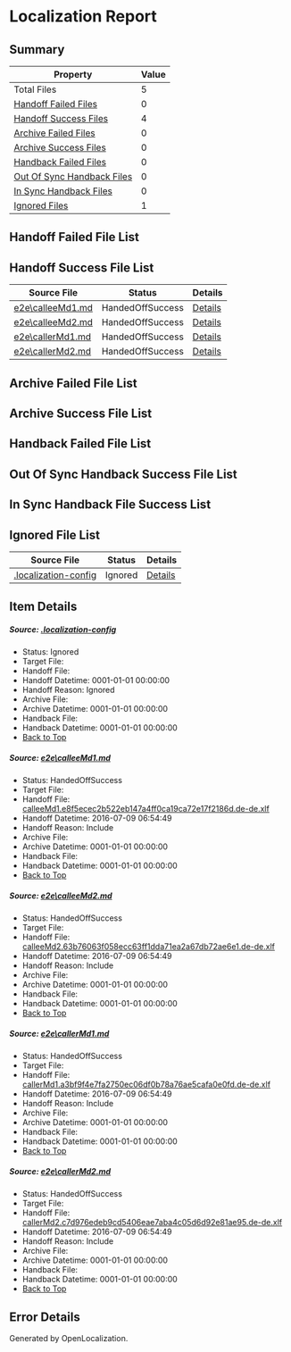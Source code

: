 # <a name='report-top'></a> Localization Report

## Summary
 Property | Value 
 -------- | ----- 
 Total Files | 5
[ Handoff Failed Files ](#handoff-failed-list)| 0
[ Handoff Success Files ](#handoff-success-list)| 4
[ Archive Failed Files ](#archive-failed-list)| 0
[ Archive Success Files ](#archive-success-list)| 0
[ Handback Failed Files ](#handback-failed-list)| 0
[ Out Of Sync Handback Files ](#outofsync-handback-success-list)| 0
[ In Sync Handback Files ](#insync-handback-success-list)| 0
[ Ignored Files ](#ignored-list)| 1

## <a name='handoff-failed-list'></a> Handoff Failed File List

## <a name='handoff-success-list'></a> Handoff Success File List
 Source File | Status | Details 
 ----------- | ------ | ------- 
 [e2e\calleeMd1.md](https://github.com/OpenLocalizationTestOrg/oltest/blob/f7db7b2ab4e9b1c746346cee77ad56ab8c3e14ef/e2e/calleeMd1.md) | HandedOffSuccess | [Details](#e32a3f3ffc61a09fa43f560e8af774bd25ad14a61)
 [e2e\calleeMd2.md](https://github.com/OpenLocalizationTestOrg/oltest/blob/f7db7b2ab4e9b1c746346cee77ad56ab8c3e14ef/e2e/calleeMd2.md) | HandedOffSuccess | [Details](#cf0c19f6a8e16245d1b7df83b4b0441c1fc8f2292)
 [e2e\callerMd1.md](https://github.com/OpenLocalizationTestOrg/oltest/blob/f7db7b2ab4e9b1c746346cee77ad56ab8c3e14ef/e2e/callerMd1.md) | HandedOffSuccess | [Details](#89eae58dbc29fdee6cdf5185ffe122d14d29776b3)
 [e2e\callerMd2.md](https://github.com/OpenLocalizationTestOrg/oltest/blob/f7db7b2ab4e9b1c746346cee77ad56ab8c3e14ef/e2e/callerMd2.md) | HandedOffSuccess | [Details](#98c8bd76ce235c668e16c4105c46de1ccb15132d4)

## <a name='archive-failed-list'></a> Archive Failed File List

## <a name='archive-success-list'></a> Archive Success File List

## <a name='handback-failed-list'></a> Handback Failed File List

## <a name='outofsync-handback-success-list'></a> Out Of Sync Handback Success File List

## <a name='insync-handback-success-list'></a> In Sync Handback File Success List

## <a name='ignored-list'></a> Ignored File List
 Source File | Status | Details 
 ----------- | ------ | ------- 
 [.localization-config](https://github.com/OpenLocalizationTestOrg/oltest/blob/f7db7b2ab4e9b1c746346cee77ad56ab8c3e14ef/.localization-config) | Ignored | [Details](#3d4f252ac210baf56311d7e97dcc2db10974dbd20)

## Item Details
##### <a name='3d4f252ac210baf56311d7e97dcc2db10974dbd20'></a> Source: [.localization-config](https://github.com/OpenLocalizationTestOrg/oltest/blob/f7db7b2ab4e9b1c746346cee77ad56ab8c3e14ef/.localization-config)
* Status: Ignored
* Target File: 
* Handoff File: 
* Handoff Datetime: 0001-01-01 00:00:00
* Handoff Reason: Ignored
* Archive File: 
* Archive Datetime: 0001-01-01 00:00:00
* Handback File: 
* Handback Datetime: 0001-01-01 00:00:00
* [Back to Top](#report-top)

##### <a name='e32a3f3ffc61a09fa43f560e8af774bd25ad14a61'></a> Source: [e2e\calleeMd1.md](https://github.com/OpenLocalizationTestOrg/oltest/blob/f7db7b2ab4e9b1c746346cee77ad56ab8c3e14ef/e2e/calleeMd1.md)
* Status: HandedOffSuccess
* Target File: 
* Handoff File: [calleeMd1.e8f5ecec2b522eb147a4ff0ca19ca72e17f2186d.de-de.xlf](https://github.com/OpenLocalizationTestOrg/olhandoff-e2e/blob/add0e1222d0ed9ef86792f4ded3b879886984b5a/ol-handoff/OpenLocalizationTestOrg/oltest-dede-fly/ci/ht/calleeMd1.e8f5ecec2b522eb147a4ff0ca19ca72e17f2186d.de-de.xlf)
* Handoff Datetime: 2016-07-09 06:54:49
* Handoff Reason: Include
* Archive File: 
* Archive Datetime: 0001-01-01 00:00:00
* Handback File: 
* Handback Datetime: 0001-01-01 00:00:00
* [Back to Top](#report-top)

##### <a name='cf0c19f6a8e16245d1b7df83b4b0441c1fc8f2292'></a> Source: [e2e\calleeMd2.md](https://github.com/OpenLocalizationTestOrg/oltest/blob/f7db7b2ab4e9b1c746346cee77ad56ab8c3e14ef/e2e/calleeMd2.md)
* Status: HandedOffSuccess
* Target File: 
* Handoff File: [calleeMd2.63b76063f058ecc63ff1dda71ea2a67db72ae6e1.de-de.xlf](https://github.com/OpenLocalizationTestOrg/olhandoff-e2e/blob/add0e1222d0ed9ef86792f4ded3b879886984b5a/ol-handoff/OpenLocalizationTestOrg/oltest-dede-fly/ci/ht/calleeMd2.63b76063f058ecc63ff1dda71ea2a67db72ae6e1.de-de.xlf)
* Handoff Datetime: 2016-07-09 06:54:49
* Handoff Reason: Include
* Archive File: 
* Archive Datetime: 0001-01-01 00:00:00
* Handback File: 
* Handback Datetime: 0001-01-01 00:00:00
* [Back to Top](#report-top)

##### <a name='89eae58dbc29fdee6cdf5185ffe122d14d29776b3'></a> Source: [e2e\callerMd1.md](https://github.com/OpenLocalizationTestOrg/oltest/blob/f7db7b2ab4e9b1c746346cee77ad56ab8c3e14ef/e2e/callerMd1.md)
* Status: HandedOffSuccess
* Target File: 
* Handoff File: [callerMd1.a3bf9f4e7fa2750ec06df0b78a76ae5cafa0e0fd.de-de.xlf](https://github.com/OpenLocalizationTestOrg/olhandoff-e2e/blob/add0e1222d0ed9ef86792f4ded3b879886984b5a/ol-handoff/OpenLocalizationTestOrg/oltest-dede-fly/ci/ht/callerMd1.a3bf9f4e7fa2750ec06df0b78a76ae5cafa0e0fd.de-de.xlf)
* Handoff Datetime: 2016-07-09 06:54:49
* Handoff Reason: Include
* Archive File: 
* Archive Datetime: 0001-01-01 00:00:00
* Handback File: 
* Handback Datetime: 0001-01-01 00:00:00
* [Back to Top](#report-top)

##### <a name='98c8bd76ce235c668e16c4105c46de1ccb15132d4'></a> Source: [e2e\callerMd2.md](https://github.com/OpenLocalizationTestOrg/oltest/blob/f7db7b2ab4e9b1c746346cee77ad56ab8c3e14ef/e2e/callerMd2.md)
* Status: HandedOffSuccess
* Target File: 
* Handoff File: [callerMd2.c7d976edeb9cd5406eae7aba4c05d6d92e81ae95.de-de.xlf](https://github.com/OpenLocalizationTestOrg/olhandoff-e2e/blob/add0e1222d0ed9ef86792f4ded3b879886984b5a/ol-handoff/OpenLocalizationTestOrg/oltest-dede-fly/ci/ht/callerMd2.c7d976edeb9cd5406eae7aba4c05d6d92e81ae95.de-de.xlf)
* Handoff Datetime: 2016-07-09 06:54:49
* Handoff Reason: Include
* Archive File: 
* Archive Datetime: 0001-01-01 00:00:00
* Handback File: 
* Handback Datetime: 0001-01-01 00:00:00
* [Back to Top](#report-top)


## Error Details

Generated by OpenLocalization.
